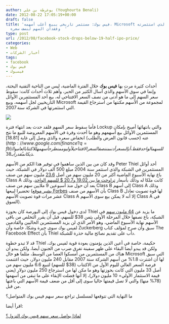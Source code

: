 ```yaml
---
author: يوغرطة بن علي (Youghourta Benali)
date: 2012-08-22 17:05:19+00:00
draft: false
title: 'فيس بوك: مستثمر تاريخي يبيع أغلب أسهمه، Microsoft تسترجع المال الذي استثمرته
  وفقدان السهم لنصف سعره  '
type: post
url: /2012/08/facebook-stock-drops-below-19-half-ipo-price/
categories:
- Web
- أخبار الشركات
tags:
- facebook
- فيس بوك
- فيسبوك
---
```


أحداث كثيرة مرت بها **فيس بوك** خلال الفترة الماضية، ليس من الناحية التقنية البحتة، وإنما في سوق الأسهم والذي أسال الكثير من الحبر، وأهم ثلاث أحداث كانت: سقوط سعر السهم إلى ما هو أدنى من نصف السعر الافتتاحي له، بيع أحد المستثمرين الأوائل التاريخيين لجل أسهمه، وبيع Microsoft لمجموعة من الأسهم مكنتها من استرجاع القيمة التي استثمرتها في الشركة سنة 2007.




[![](https://www.it-scoop.com/wp-content/uploads/2012/08/facebook.jpg)
](https://www.it-scoop.com/wp-content/uploads/2012/08/facebook.jpg)




فأما سقوط سعر السهم فلقد حدث بعد انتهاء فترة Lockup والتي بانتهائها أصبح بإمكان المستثمرين الأوائل بيع أسهمهم وهو ما أحدث وفرة في الأسهم المعروضة للبيع ما نتج عنه (حسب قانون العرض والطلب) انخفاض سعره والذي وصل إلى غاية [18.81$](http://www.google.com/finance?q=fb) للسهم الواحد فقط، أي إلى سعر أدنى من نصف السعر الافتتاحي لأول يوم من طرح أسهمه للاكتتاب العام والذي كان مُقدرا بـ 38$.




وقد كان من بين الذين ساهموا في توفير هذا الكم من الأسهم Peter Thiel أحد أوائل المستثمرين في الشبكة والذي استثمر سنة 2004 مبلغ 500 ألف دولار في الشبكة، حيث باع نهاية الأسبوع الماضية أكثر من 20 مليون سهم من أصل [23.6](http://www.forbes.com/sites/ryanmac/2012/08/20/peter-thiel-sells-facebook-shares/) مليون سهم من صنف Class A كانت ملكا له وذلك بأسعار [تراوحت ما بين 19.02 و20.7 $ للسهم الواحد](http://sec.gov/Archives/edgar/data/1211060/000120919112042645/xslF345X03/doc4.xml)، وذلك بعد أن حول منذ أسبوعين 9 ملايين سهم من صنف Class B إلى أسهم Class A وذلك تحضيرا لبيعها ([يشير موقع Forbes](http://www.forbes.com/sites/ryanmac/2012/08/20/peter-thiel-sells-facebook-shares/) بأن الأسهم من صنف Class B لها قوة تصويت تعادل عشر مرات قوة تصويت الأسهم Class A إلا أنه لا يمكن بيع سوى الأسهم Class A في السوق).




لدى دخول فيس بوك إلى البورصة كان بحوزة Thiel ما يزيد عن [44 مليون سهم](http://www.forbes.com/sites/ericjackson/2012/08/22/why-peter-thiel-should-be-ashamed-and-resign-from-facebooks-board-immediately/) في الشبكة، باع نصفها خلال المرحلة الأولى بثمن 38$ للسهم، قبل أن يقرر التخلص من باقي الأسهم نهاية الأسبوع الماضي، وهو الأمر الذي لن يزيد المستثمرين الحاليين والقادمين لفيس بوك سوى حيرة وشكا، خاصة وأن Zuckerberg سبق وأن صرح لمؤلف كتاب The Facebook Effect بأن Thiel دأب على تقديم نصائح مالية حذرة للشبكة.




قد لا تبدو خطوة Thiel حكيمة، خاصة في أعين الذين يؤمنون بعودة قوية لفيس بوك، ولكن قد يبدو أيضا البقاء على ظهر سفينة تغرق ضرب من الجنون أيضا، ولكن يبدو أن هناك من المستثمرين من أمسكوا العصا من الوسط، مثلما هو حال Microsoft التي سبق لها أن اشترت 1.8% من أسهم الشركة سنة 2007 مقابل 240 مليون دولار، حيث اغتنمت فرصة السعر العالي لليوم الأول من الاكتتاب (38$ للسهم) لتبيع 6.6 مليون سهم من أصل 33 مليون التي كانت بحوزتها وهو ما مكن لها من استرجاع 250 مليون دولار (يعني قيمة الاستثمار الأولي+ 10 مليون دولار)، إلا أنها فضلت الإبقاء على ما تبقى من أسهمها (78% منها) والتي لا تصل قيمتها حاليا سوى إلى أقل من ضعف قيمة الأسهم التي باعتها من قبل.




ما النهاية التي تتوقعها لمسلسل تراجع سعر سهم فيس بوك المتواصل؟




اقرأ أيضا:




[لماذا يواصل سعر سهم فيس بوك النزول؟](http://socialmedia4arab.com/2012/06/facebook-shares-keep-falling/)
